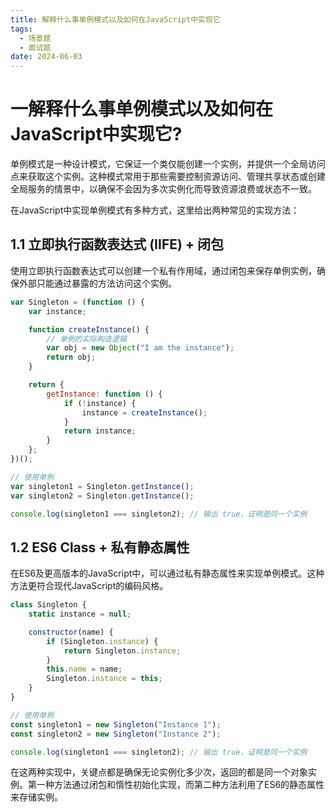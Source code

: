 ```yaml
---
title: 解释什么事单例模式以及如何在JavaScript中实现它
tags:
  - 场景题
  - 面试题
date: 2024-06-03
---
```

# 一解释什么事单例模式以及如何在JavaScript中实现它?

单例模式是一种设计模式，它保证一个类仅能创建一个实例，并提供一个全局访问点来获取这个实例。这种模式常用于那些需要控制资源访问、管理共享状态或创建全局服务的情景中，以确保不会因为多次实例化而导致资源浪费或状态不一致。

在JavaScript中实现单例模式有多种方式，这里给出两种常见的实现方法：

## 1.1 立即执行函数表达式 (IIFE) + 闭包

使用立即执行函数表达式可以创建一个私有作用域，通过闭包来保存单例实例，确保外部只能通过暴露的方法访问这个实例。

```js
var Singleton = (function () {
    var instance;

    function createInstance() {
        // 单例的实际构造逻辑
        var obj = new Object("I am the instance");
        return obj;
    }

    return {
        getInstance: function () {
            if (!instance) {
                instance = createInstance();
            }
            return instance;
        }
    };
})();

// 使用单例
var singleton1 = Singleton.getInstance();
var singleton2 = Singleton.getInstance();

console.log(singleton1 === singleton2); // 输出 true，证明是同一个实例
```

## 1.2 ES6 Class + 私有静态属性

在ES6及更高版本的JavaScript中，可以通过私有静态属性来实现单例模式。这种方法更符合现代JavaScript的编码风格。

```js
class Singleton {
    static instance = null;

    constructor(name) {
        if (Singleton.instance) {
            return Singleton.instance;
        }
        this.name = name;
        Singleton.instance = this;
    }
}

// 使用单例
const singleton1 = new Singleton("Instance 1");
const singleton2 = new Singleton("Instance 2");

console.log(singleton1 === singleton2); // 输出 true，证明是同一个实例
```

在这两种实现中，关键点都是确保无论实例化多少次，返回的都是同一个对象实例。第一种方法通过闭包和惰性初始化实现，而第二种方法利用了ES6的静态属性来存储实例。